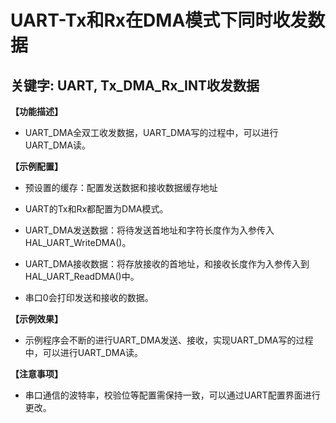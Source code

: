 # UART-Tx和Rx在DMA模式下同时收发数据
## 关键字: UART, Tx_DMA_Rx_INT收发数据

**【功能描述】**
+ UART_DMA全双工收发数据，UART_DMA写的过程中，可以进行UART_DMA读。

**【示例配置】**
+ 预设置的缓存：配置发送数据和接收数据缓存地址

+ UART的Tx和Rx都配置为DMA模式。

+ UART_DMA发送数据：将待发送首地址和字符长度作为入参传入HAL_UART_WriteDMA()。

+ UART_DMA接收数据：将存放接收的首地址，和接收长度作为入参传入到HAL_UART_ReadDMA()中。

+ 串口0会打印发送和接收的数据。

**【示例效果】**
+ 示例程序会不断的进行UART_DMA发送、接收，实现UART_DMA写的过程中，可以进行UART_DMA读。

**【注意事项】**
+ 串口通信的波特率，校验位等配置需保持一致，可以通过UART配置界面进行更改。